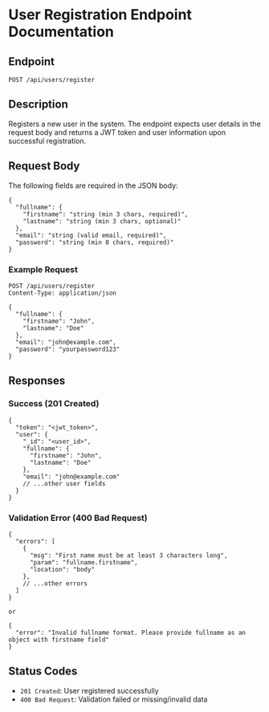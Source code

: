 # User Registration Endpoint Documentation

## Endpoint

`POST /api/users/register`

## Description
Registers a new user in the system. The endpoint expects user details in the request body and returns a JWT token and user information upon successful registration.

## Request Body
The following fields are required in the JSON body:

```
{
  "fullname": {
    "firstname": "string (min 3 chars, required)",
    "lastname": "string (min 3 chars, optional)"
  },
  "email": "string (valid email, required)",
  "password": "string (min 8 chars, required)"
}
```

### Example Request
```
POST /api/users/register
Content-Type: application/json

{
  "fullname": {
    "firstname": "John",
    "lastname": "Doe"
  },
  "email": "john@example.com",
  "password": "yourpassword123"
}
```

## Responses

### Success (201 Created)
```
{
  "token": "<jwt_token>",
  "user": {
    "_id": "<user_id>",
    "fullname": {
      "firstname": "John",
      "lastname": "Doe"
    },
    "email": "john@example.com"
    // ...other user fields
  }
}
```

### Validation Error (400 Bad Request)
```
{
  "errors": [
    {
      "msg": "First name must be at least 3 characters long",
      "param": "fullname.firstname",
      "location": "body"
    },
    // ...other errors
  ]
}

or

{
  "error": "Invalid fullname format. Please provide fullname as an object with firstname field"
}
```

## Status Codes
- `201 Created`: User registered successfully
- `400 Bad Request`: Validation failed or missing/invalid data
